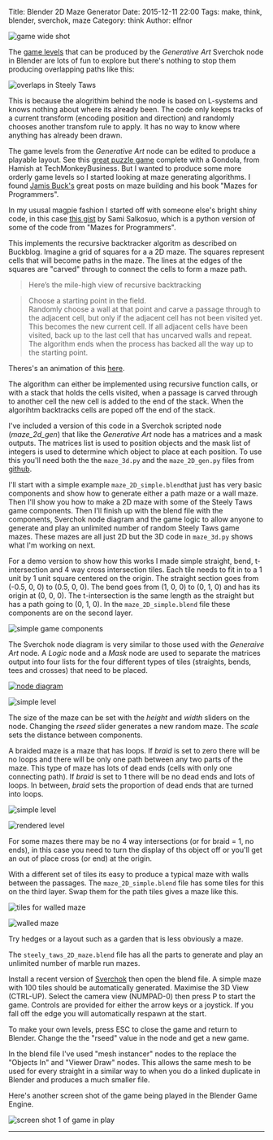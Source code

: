 Title: Blender 2D Maze Generator
Date: 2015-12-11 22:00
Tags: make, think, blender, sverchok, maze
Category: think
Author: elfnor

![game wide shot](/images/maze_2d_steey_taws_01.png)

The [game levels]({filename}blender_game_level_generator.md) that can be produced by the *Generative Art* Sverchok node in Blender are lots of fun to explore but there's nothing to stop them producing overlapping paths like this:

![overlaps in Steely Taws](/images/level_gen_STD_ramps_render_015.png)

This is because the alogrithim behind the node is based on L-systems and knows nothing about where its already been. The code only keeps tracks of a current transform (encoding position and direction) and randomly chooses another transfom rule to apply. It has no way to know where anything has already been drawn.

The game levels from the *Generative Art* node can be edited to produce a playable layout. See this [great puzzle game](http://techmonkeybusiness.com/steely-taws-puzzle-game-v3.html) complete with a Gondola, from Hamish at TechMonkeyBusiness. But I wanted to produce some more orderly game levels so I started looking at maze generating algorithms. I found [Jamis Buck's](http://weblog.jamisbuck.org/2011/2/7/maze-generation-algorithm-recap) great posts on maze building and his book "Mazes for Programmers". 

In my ususal magpie fashion I started off with someone else's bright shiny code, in this case [this gist](https://gist.github.com/samisalkosuo/77bd95f605fc41dc7366) by Sami Salkosuo, which is a python version of some of the code from "Mazes for Programmers".

This implements the recursive backtracker algoritm as described on Buckblog. Imagine a grid of squares for a a 2D maze. The squares represent cells that will become paths in the maze. The lines at the edges of the squares are "carved" through to connect the cells to form a maze path.

>Here’s the mile-high view of recursive backtracking 

>Choose a starting point in the field.  
  Randomly choose a wall at that point and carve a passage through to the adjacent cell, but only if the adjacent cell has not been visited yet. This becomes the new current cell.
    If all adjacent cells have been visited, back up to the last cell that has uncarved walls and repeat.
    The algorithm ends when the process has backed all the way up to the starting point.

Theres's an animation of this [here](http://weblog.jamisbuck.org/2011/2/7/maze-generation-algorithm-recap).

The algorithm can either be implemented using recursive function calls, or with a stack that holds the cells visited, when a passage is carved through to another cell the new cell is added to the end of the stack. When the algorihtm backtracks cells are poped off the end of the stack.

I've included a version of this code in a Sverchok scripted node (*maze_2d_gen*) that like the *Generative Art* node has a matrices and a mask outputs. The matrices list is used to position objects and the mask list of integers is used to determine which object to place at each position. To use this you'll need both the the ```maze_3d.py``` and the ```maze_2D_gen.py``` files from [github](https://github.com/elfnor/mazes). 

I'll start with a simple example ```maze_2D_simple.blend```that just has very basic components and show how to generate either a path maze or a wall maze. Then I'll show you how to make a 2D maze with some of the Steely Taws game components. Then I'll finish up with the blend file with the components, Sverchok node diagram and the game logic to allow anyone to generate and play an unlimited number of random Steely Taws game mazes. These mazes are all just 2D but the 3D code in ```maze_3d.py``` shows what I'm working on next.

For a demo version to show how this works I made simple straight, bend, t-intersection and 4 way cross intersection tiles. Each tile needs to fit in to a 1 unit by 1 unit square centered on the origin. The straight section goes from (-0.5, 0, 0) to (0.5, 0, 0). The bend goes from (1, 0, 0) to (0, 1, 0) and has its origin at (0, 0, 0). The t-intersection is the same length as the straight but has a path going to (0, 1, 0). In the ```maze_2D_simple.blend``` file these components are on the second layer.

![simple game components](/images/maze_2d_pieces.png)

The Sverchok node diagram is very similar to those used with the *Generaive Art* node. A *Logic* node and a *Mask* node are used to separate the matrices output into four lists for the four different types of tiles (straights, bends, tees and crosses) that need to be placed. 

[![node diagram](/images/maze_2d_nodes_crop.png)](/images/maze_2d_nodes_full.png)

![simple level](/images/maze_2d.png)

The size of the maze can be set with the *height* and *width* sliders on the node. Changing the *rseed* slider generates a new random maze. The *scale* sets the distance between components. 

A braided maze is a maze that has loops. If *braid* is set to zero there will be no loops and there will be only one path between any two parts of the maze. This type of maze has lots of dead ends (cells with only one connecting path). If *braid* is set to 1 there will be no dead ends and lots of loops. In between, *braid* sets the proportion of dead ends that are turned into loops.

![simple level](/images/maze_2d_braid.png)

![rendered level](/images/maze__2D_simple_042.png)

For some mazes there may be no 4 way intersections (or for braid = 1, no ends), in this case you need to turn the display of ths object off or you'll get an out of place cross (or end) at the origin.

With a different set of tiles its easy to produce a typical maze with walls between the passages. The ```maze_2D_simple.blend``` file has some tiles for this on the third layer. Swap them for the path tiles gives a maze like this.

![tiles for walled maze](/images/maze_2d_walls.png)

![walled maze](/images/maze__2D_simple_02_012.png)

Try hedges or a layout such as a garden that is less obviously a maze.

The ```steely_taws_2D_maze.blend``` file has all the parts to generate and play an unlimited number of marble run mazes. 

Install a recent version of [Sverchok](https://github.com/nortikin/sverchok) then open the blend file. A simple maze with 100 tiles should be automatically generated. Maximise the 3D View (CTRL-UP). Select the  camera view (NUMPAD-0) then press P to start the game. Controls are provided for either the arrow keys or a joystick. If you fall off the edge you will automatically respawn at the start.

To make your own levels, press ESC to close the game and return to Blender. Change the the "rseed" value in the node and get a new game. 

In the blend file I've used "mesh instancer" nodes to the replace the "Objects In" and "Viewer Draw" nodes. This allows the same mesh to be used for every straight in a similar way to when you do  a linked duplicate in Blender and produces a much smaller file.

Here's another screen shot of the game being played in the Blender Game Engine.

![screen shot 1 of game in play](/images/maze_2d_steely_taws_02.png)



----------------------------------------------------------------------






